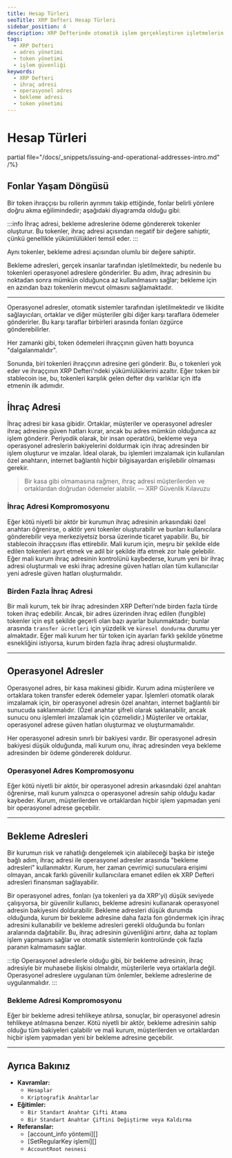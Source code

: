 ```yaml
---
title: Hesap Türleri
seoTitle: XRP Defteri Hesap Türleri
sidebar_position: 4
description: XRP Defterinde otomatik işlem gerçekleştiren işletmelerin adres yönetimi ve güvenlik dikkate alarak nasıl işlem yapmaları gerektiğini açıklamaktadır. Bu içerik, fonların yaşam döngüsü, ihraç adresleri, operasyonel adresler ve bekleme adresleri hakkında önemli bilgiler sunmaktadır.
tags: 
  - XRP Defteri
  - adres yönetimi
  - token yönetimi
  - işlem güvenliği
keywords: 
  - XRP Defteri
  - ihraç adresi
  - operasyonel adres
  - bekleme adresi
  - token yönetimi
---
```


# Hesap Türleri

partial file="/docs/_snippets/issuing-and-operational-addresses-intro.md" /%}

## Fonlar Yaşam Döngüsü

Bir token ihraççısı bu rollerin ayrımını takip ettiğinde, fonlar belirli yönlere doğru akma eğilimindedir; aşağıdaki diyagramda olduğu gibi:


:::info
İhraç adresi, bekleme adreslerine ödeme göndererek tokenler oluşturur. Bu tokenler, ihraç adresi açısından negatif bir değere sahiptir, çünkü genellikle yükümlülükleri temsil eder.
:::

Aynı tokenler, bekleme adresi açısından olumlu bir değere sahiptir.

Bekleme adresleri, gerçek insanlar tarafından işletilmektedir, bu nedenle bu tokenleri operasyonel adreslere gönderirler. Bu adım, ihraç adresinin bu noktadan sonra mümkün olduğunca az kullanılmasını sağlar; bekleme için en azından bazı tokenlerin mevcut olmasını sağlamaktadır.

---

Operasyonel adresler, otomatik sistemler tarafından işletilmektedir ve likidite sağlayıcıları, ortaklar ve diğer müşteriler gibi diğer karşı taraflara ödemeler gönderirler. Bu karşı taraflar birbirleri arasında fonları özgürce gönderebilirler.

Her zamanki gibi, token ödemeleri ihraççının güven hattı boyunca "dalgalanmalıdır".

Sonunda, biri tokenleri ihraççının adresine geri gönderir. Bu, o tokenleri yok eder ve ihraççının XRP Defteri'ndeki yükümlülüklerini azaltır. Eğer token bir stablecoin ise, bu, tokenleri karşılık gelen defter dışı varlıklar için itfa etmenin ilk adımıdır.

## İhraç Adresi

İhraç adresi bir kasa gibidir. Ortaklar, müşteriler ve operasyonel adresler ihraç adresine güven hatları kurar, ancak bu adres mümkün olduğunca az işlem gönderir. Periyodik olarak, bir insan operatörü, bekleme veya operasyonel adreslerin bakiyelerini doldurmak için ihraç adresinden bir işlem oluşturur ve imzalar. İdeal olarak, bu işlemleri imzalamak için kullanılan özel anahtarın, internet bağlantılı hiçbir bilgisayardan erişilebilir olmaması gerekir.

> Bir kasa gibi olmamasına rağmen, ihraç adresi müşterilerden ve ortaklardan doğrudan ödemeler alabilir. 
> — XRP Güvenlik Kılavuzu

### İhraç Adresi Kompromosyonu

Eğer kötü niyetli bir aktör bir kurumun ihraç adresinin arkasındaki özel anahtarı öğrenirse, o aktör yeni tokenler oluşturabilir ve bunları kullanıcılara gönderebilir veya merkeziyetsiz borsa üzerinde ticaret yapabilir. Bu, bir stablecoin ihraççısını iflas ettirebilir. Mali kurum için, meşru bir şekilde elde edilen tokenleri ayırt etmek ve adil bir şekilde itfa etmek zor hale gelebilir. Eğer mali kurum ihraç adresinin kontrolünü kaybederse, kurum yeni bir ihraç adresi oluşturmalı ve eski ihraç adresine güven hatları olan tüm kullanıcılar yeni adresle güven hatları oluşturmalıdır.

### Birden Fazla İhraç Adresi

Bir mali kurum, tek bir ihraç adresinden XRP Defteri'nde birden fazla türde token ihraç edebilir. Ancak, bir adres üzerinden ihraç edilen (fungible) tokenler için eşit şekilde geçerli olan bazı ayarlar bulunmaktadır; bunlar arasında `transfer ücretleri` için yüzdelik ve `küresel dondurma` durumu yer almaktadır. Eğer mali kurum her tür token için ayarları farklı şekilde yönetme esnekliğini istiyorsa, kurum birden fazla ihraç adresi oluşturmalıdır.

---

## Operasyonel Adresler

Operasyonel adres, bir kasa makinesi gibidir. Kurum adına müşterilere ve ortaklara token transfer ederek ödemeler yapar. İşlemleri otomatik olarak imzalamak için, bir operasyonel adresin özel anahtarı, internet bağlantılı bir sunucuda saklanmalıdır. (Özel anahtar şifreli olarak saklanabilir, ancak sunucu onu işlemleri imzalamak için çözmelidir.) Müşteriler ve ortaklar, operasyonel adrese güven hatları oluşturmaz ve oluşturmamalıdır.

Her operasyonel adresin sınırlı bir bakiyesi vardır. Bir operasyonel adresin bakiyesi düşük olduğunda, mali kurum onu, ihraç adresinden veya bekleme adresinden bir ödeme göndererek doldurur.

### Operasyonel Adres Kompromosyonu

Eğer kötü niyetli bir aktör, bir operasyonel adresin arkasındaki özel anahtarı öğrenirse, mali kurum yalnızca o operasyonel adresin sahip olduğu kadar kaybeder. Kurum, müşterilerden ve ortaklardan hiçbir işlem yapmadan yeni bir operasyonel adrese geçebilir.

---

## Bekleme Adresleri

Bir kurumun risk ve rahatlığı dengelemek için alabileceği başka bir isteğe bağlı adım, ihraç adresi ile operasyonel adresler arasında "bekleme adresleri" kullanmaktır. Kurum, her zaman çevrimiçi sunuculara erişimi olmayan, ancak farklı güvenilir kullanıcılara emanet edilen ek XRP Defteri adresleri finansman sağlayabilir.

Bir operasyonel adres, fonları (ya tokenleri ya da XRP'yi) düşük seviyede çalışıyorsa, bir güvenilir kullanıcı, bekleme adresini kullanarak operasyonel adresin bakiyesini doldurabilir. Bekleme adresleri düşük durumda olduğunda, kurum bir bekleme adresine daha fazla fon göndermek için ihraç adresini kullanabilir ve bekleme adresleri gerekli olduğunda bu fonları aralarında dağıtabilir. Bu, ihraç adresinin güvenliğini artırır, daha az toplam işlem yapmasını sağlar ve otomatik sistemlerin kontrolünde çok fazla paranın kalmamasını sağlar.

:::tip
Operasyonel adreslerle olduğu gibi, bir bekleme adresinin, ihraç adresiyle bir muhasebe ilişkisi olmalıdır, müşterilerle veya ortaklarla değil. Operasyonel adreslere uygulanan tüm önlemler, bekleme adreslerine de uygulanmalıdır.
:::

### Bekleme Adresi Kompromosyonu

Eğer bir bekleme adresi tehlikeye atılırsa, sonuçlar, bir operasyonel adresin tehlikeye atılmasına benzer. Kötü niyetli bir aktör, bekleme adresinin sahip olduğu tüm bakiyeleri çalabilir ve mali kurum, müşterilerden ve ortaklardan hiçbir işlem yapmadan yeni bir bekleme adresine geçebilir.

---

## Ayrıca Bakınız

- **Kavramlar:**
    - `Hesaplar`
    - `Kriptografik Anahtarlar`
- **Eğitimler:**
    - `Bir Standart Anahtar Çifti Atama`
    - `Bir Standart Anahtar Çiftini Değiştirme veya Kaldırma`
- **Referanslar:**
    - [account_info yöntemi][]
    - [SetRegularKey işlemi][]
    - `AccountRoot nesnesi`

